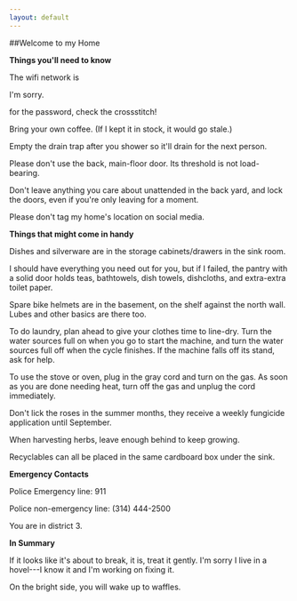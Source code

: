 ```yaml
---
layout: default
---
```

##Welcome to my Home

**Things you'll need to know**
 
 
 The wifi network is 
 
 I'm sorry.
 
 for the password, check the crossstitch! 
 
 
 
 Bring your own coffee. (If I kept it in stock, it would go stale.) 
 
 Empty the drain trap after you shower so it'll drain for the next person.
 
 Please don't use the back, main-floor door. Its threshold is not load-bearing.
 
 Don't leave anything you care about unattended in the back yard, and lock the doors, even if you're only leaving for a moment.
 
 Please don't tag my home's location on social media.
 
 
 **Things that might come in handy**
 
 Dishes and silverware are in the storage cabinets/drawers in the sink room.
 
 I should have everything you need out for you, but if I failed, the pantry with a solid door holds teas, bathtowels, dish towels, dishcloths, and extra-extra toilet paper.
 
 Spare bike helmets are in the basement, on the shelf against the north wall. Lubes and other basics are there too.
 
 To do laundry, plan ahead to give your clothes time to line-dry. Turn the water sources full on when you go to start the machine, and turn the water sources full off when the cycle finishes. If the machine falls off its stand, ask for help. 
 
 To use the stove or oven, plug in the gray cord and turn on the gas. As soon as you are done needing heat, turn off the gas and unplug the cord immediately.
 
 Don't lick the roses in the summer months, they receive a weekly fungicide application until September.
 
 When harvesting herbs, leave enough behind to keep growing.
 
 Recyclables can all be placed in the same cardboard box under the sink.
 
 **Emergency Contacts**
 
 Police Emergency line: 911
 
 Police non-emergency line: (314) 444-2500
 
 You are in district 3. 
 
 
 
 **In Summary**
 
 If it looks like it's about to break, it is, treat it gently. I'm sorry I live in a hovel---I know it and I'm working on fixing it. 
 
 On the bright side, you will wake up to waffles.
 
